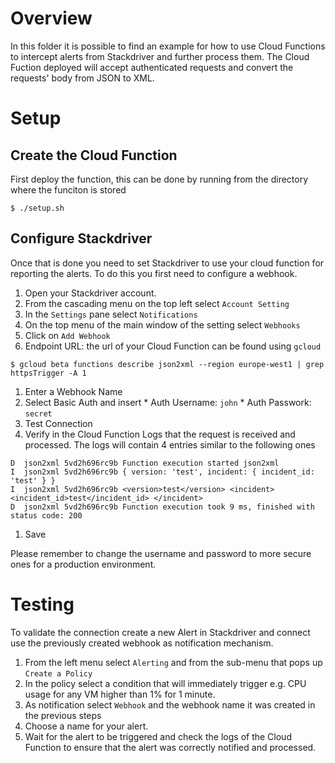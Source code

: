 # Overview
In this folder it is possible to find an example for how to use Cloud Functions
to intercept alerts from Stackdriver and further process them. The Cloud
Fuction deployed will accept authenticated requests and convert the requests'
body from JSON to XML.

# Setup
## Create the Cloud Function
First deploy the function, this can be done by running from the directory where
the funciton is stored

```
$ ./setup.sh
```

## Configure Stackdriver
Once that is done you need to set Stackdriver to use your cloud function for
reporting the alerts. To do this you first need to configure a webhook.

1. Open your Stackdriver account.
1. From the cascading menu on the top left select `Account Setting`
1. In the `Settings` pane select `Notifications`
1. On the top menu of the main window of the setting select `Webhooks`
1. Click on `Add Webhook`
  1. Endpoint URL: the url of your Cloud Function can be found using `gcloud`
    
```
$ gcloud beta functions describe json2xml --region europe-west1 | grep httpsTrigger -A 1
```

  1. Enter a Webhook Name
  1. Select Basic Auth and insert
    * Auth Username: `john`
    * Auth Passwork: `secret`
  1. Test Connection
  1. Verify in the Cloud Function Logs that the request is received and
processed. The logs will contain 4 entries similar to the following ones

```
D  json2xml 5vd2h696rc9b Function execution started json2xml
I  json2xml 5vd2h696rc9b { version: 'test', incident: { incident_id: 'test' } }
I  json2xml 5vd2h696rc9b <version>test</version> <incident> <incident_id>test</incident_id> </incident> 
D  json2xml 5vd2h696rc9b Function execution took 9 ms, finished with status code: 200 
```

  1. Save

Please remember to change the username and password to more secure ones for a
production environment.

# Testing
To validate the connection create a new Alert in Stackdriver and connect use the
previously created webhook as notification mechanism.

1. From the left menu select `Alerting` and from the sub-menu that pops up
`Create a Policy `
1. In the policy select a condition that will immediately trigger e.g. CPU usage
for any VM higher than 1% for 1 minute.
1. As notification select `Webhook` and the webhook name it was created in the
previous steps
1. Choose a name for your alert.
1. Wait for the alert to be triggered and check the logs of the Cloud Function
to ensure that the alert was correctly notified and processed.
